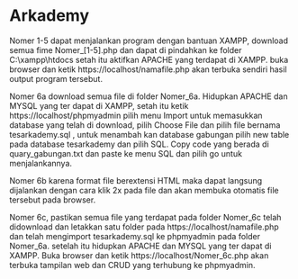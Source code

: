 # Arkademy

Nomer 1-5 dapat menjalankan program dengan bantuan XAMPP, download semua fime Nomer_[1-5].php dan dapat di pindahkan ke folder C:\xampp\htdocs setah itu aktifkan APACHE yang terdapat di XAMPP. buka browser dan ketik https://localhost/namafile.php akan terbuka sendiri hasil output program tersebut.

Nomer 6a download semua file di folder Nomer_6a. Hidupkan APACHE dan MYSQL yang ter dapat di XAMPP, setah itu ketik https://localhost/phpmyadmin pilih menu Import untuk memasukkan database yang telah di download, pilih Choose File dan pilih file bernama tesarkademy.sql , untuk menambah kan database gabungan pilih new table pada database tesarkademy dan pilih SQL. Copy code yang berada di quary_gabungan.txt dan paste ke menu SQL dan pilih go untuk menjalankannya.

Nomer 6b karena format file berextensi HTML maka dapat langsung dijalankan dengan cara klik 2x pada file dan akan membuka otomatis file tersebut pada browser.

Nomer 6c, pastikan semua file yang terdapat pada folder Nomer_6c telah didownload dan letakkan satu folder pada https://localhost/namafile.php dan telah mengimport tesarkademy.sql ke phpmyadmin pada folder Nomer_6a. setelah itu hidupkan APACHE dan MYSQL yang ter dapat di XAMPP. Buka browser dan ketik https://localhost/Nomer_6c.php akan terbuka tampilan web dan CRUD yang terhubung ke phpmyadmin.
